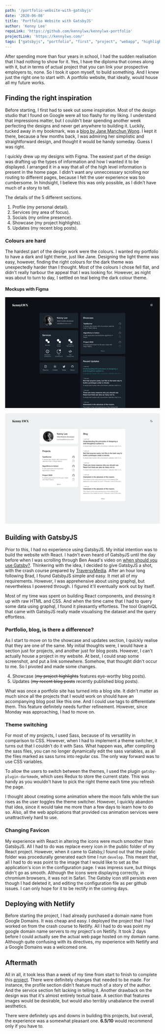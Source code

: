 ```yaml
---
path: '/portfolio-website-with-gatsbyjs'
date: '2020-06-08'
title: 'Portfolio Website with GatsbyJS'
author: 'Kenny Lee'
repoLink: 'https://github.com/kennylwx/kennylwx-portfolio'
projectLink: 'https://kennylwx.com/'
tags: ["gatsbyjs", "portfolio", "first", "project", "webapp", "highlight"]
---
```


After spending more than four years in school, I had the sudden realisation that I had nothing to show for it. Yes, I have the diploma that comes along with it, but in terms of actual project that you can link your prospective employers to, none. So I took it upon myself, to build something. And I knew just the right one to start with. A portfolio website, that ideally, would house all my future works.

## Finding the right inspiration

Before starting, I first had to seek out some inspiration. Most of the design studio that I found on Google were all too flashy for my liking. I understand that impressions matter, but I couldn't bear spending another week perfecting the designs and never get anywhere to building it. Luckily, tucked away in my bookmark, was a [blog by Jane Manchun Wong](https://wongmjane.com). I kept it there, because a few months back, I was admiring her simplistic and straightforward design, and thought it would be handy someday. Guess I was right.

I quickly drew up my designs with Figma. The easiest part of the design was drafting up the types of information and how I wanted it to be displayed. I arranged it in a way that all of the high level information is present in the home page. I didn't want any unneccessary scrolling nor routing to different pages, because I felt the user experience was too cumbersome. In hindsight, I believe this was only possible, as I didn't have much of a story to tell.

The details of the 5 different sections.

1. Profile (my personal detail).
2. Services (my area of focus).
3. Socials (my online presence).
4. Showcase (my project highlights).
5. Updates (my recent blog posts).

### Colours are hard

The hardest part of the design work were the colours. I wanted my portfolio to have a dark and light theme, just like Jane. Designing the light theme was easy, however, finding the right colours for the dark theme was unexpectedly harder than I thought. Most of the colours I chose fell flat, and didn't really harbour the appeal that I was looking for. However, as night was about to turn to day, I settled on teal being the dark colour theme.

#### Mockups with Figma

![KennyLWX Dark](./kennyLWX-dark.png)

![KennyLWX Light](./kennyLWX-light.png)

## Building with GatsbyJS

Prior to this, I had no experience using GatsbyJS. My initial intention was to build the website with React. I hadn't even heard of GatsbyJS until the day before when I was scrolling through Ben Awad's video on [when should you use Gatsby?](https://www.youtube.com/watch?v=VoscwJ6MGsU). Thinkering with the idea, I decided to give GatsbyJS a shot, with the crash course prepared by [TraversyMedia](https://www.youtube.com/watch?v=6YhqQ2ZW1sc). After an hour long following Brad, I found GatsbyJS simple and easy. It met all of my requirements. However, I was apprehensive about using graphql, but nevertheless I powered through. I figured it'll eventually work out by itself.

Most of my time was spent on building React components, and dressing it up with raw HTML and CSS. And when the time came that I had to query some data using graphql, I found it pleasantly effortless. The tool GraphiQL that came with GatsbyJS really made visualising the dataset and the query effortless.

### Portfolio, blog, is there a difference?

As I start to move on to the showcase and updates section, I quickly realise that they are one of the same. My initial thoughts were, I would have a section just for projects, and another just for blog posts. However, I can't actually house a project in my website. At best, I could snap some screenshot, and put a link somewhere. Somehow, that thought didn't occur to me. So I pivoted and made some changes.

4. Showcase (~~my project highlights~~ features eye-worthy blog posts).
5. Updates (~~my recent blog posts~~ recently published blog posts).

What was once a portfolio site has turned into a blog site. It didn't matter as much since all the projects that I would work on should have an accompanying blog post like this one. And I could use tags to differentiate them. This feature definitely needs further refinement. However, since Monday was approaching, I had to move on.

### Theme switching

For most of my projects, I used Sass, because of its versatility in comparison to CSS. However, when I had to implement a theme switcher, it turns out that I couldn't do it with Sass. What happen was, after compiling the sass files, you can no longer dynamically edit the sass variables, as all the files marked as sass turns into regular css. The only way forward was to use CSS variables.

To allow the users to switch between the themes, I used the plugin `gatsby-plugin-darkmode`, which uses Redux to store the current state. This was handy as you wouldn't have to pick the right theme each time you refresh the page.

I thought about creating some animation where the moon falls while the sun rises as the user toggles the theme switcher. However, I quickly abandon that idea, since it would take me more than a few days to learn how to do so. Also, all the web applications that provided css animation services were unattractively hard to use.

### Changing Favicon

My experience with React in altering the icons were much smoother than GatsbyJS. All I had to do was replace every icon in the public folder of my React project. However, when it came to Gatsby,I found out that the public folder was procedurally generated each time I run `develop`. This meant that, all I had to do was point to the image that I would like to set as the application's icon in the configuration page. I was impress sure, but things didn't go as smooth. Although the icons were displaying correctly, in chromium browsers, it was not in Safari. The Gatsby icon still persists even though I had deleted it, and editing the configuration file as per github issues. I can only hope for it to be rectify in the coming days.

## Deploying with Netlify

Before starting the project, I had already purchased a domain name from Google Domains. It was cheap and easy. I deployed the project that I had worked on from the crash course to Netlify. All I had to do was point my google domain name servers to my project's on Netlify. It took 2 days before I could actually see the actual web page hosted on my domain name. Although quite confusing with its directives, my experience with Netlify and a Google Domains was a welcomed one.

## Aftermath

All in all, it took less than a week of my time from start to finish to complete this [project](https://kennylwx.com/). There were definitely changes that needed to be made. For instance, the profile section didn't feature much of a story of the author. And the service section felt lacking in telling it. Another drawback on the design was that it's almost entirely textual base. A section that features images would be desirable, but would also terribly unabalance the overall aesthetics.

There were definitely ups and downs in building this projects, but overall, the experience was a somewhat pleasant one. **6.5/10** would recommend only if you have to.
